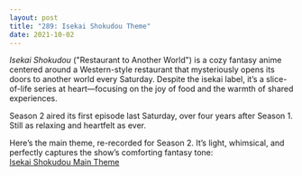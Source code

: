 ```yaml
---
layout: post
title: "289: Isekai Shokudou Theme"
date: 2021-10-02
---
```


*Isekai Shokudou* ("Restaurant to Another World") is a cozy fantasy anime centered around a Western-style restaurant that mysteriously opens its doors to another world every Saturday. Despite the isekai label, it’s a slice-of-life series at heart—focusing on the joy of food and the warmth of shared experiences.

Season 2 aired its first episode last Saturday, over four years after Season 1. Still as relaxing and heartfelt as ever.

Here’s the main theme, re-recorded for Season 2. It’s light, whimsical, and perfectly captures the show’s comforting fantasy tone:  
[Isekai Shokudou Main Theme](https://youtu.be/DLhKz3i45BM)
